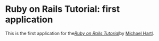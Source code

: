 # Ruby on Rails Tutorial: first application

This is the first application for the[*Ruby on Rails Tutorial*](http://railstutorial.org/)by [Michael Hartl](http://michaelhartl.com/).